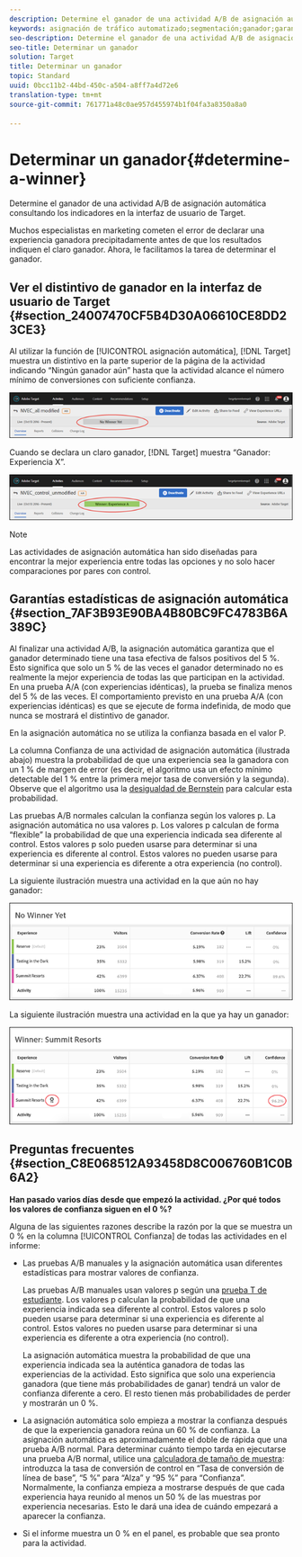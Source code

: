 ```yaml
---
description: Determine el ganador de una actividad A/B de asignación automática consultando los indicadores en la interfaz de usuario de Target.
keywords: asignación de tráfico automatizado;segmentación;ganador;garantía estadística;confianza;determinación del ganador
seo-description: Determine el ganador de una actividad A/B de asignación automática consultando los indicadores en la interfaz de usuario de Target.
seo-title: Determinar un ganador
solution: Target
title: Determinar un ganador
topic: Standard
uuid: 0bcc11b2-44bd-450c-a504-a8ff7a4d72e6
translation-type: tm+mt
source-git-commit: 761771a48c0ae957d455974b1f04fa3a8350a8a0

---
```



# Determinar un ganador{#determine-a-winner}

Determine el ganador de una actividad A/B de asignación automática consultando los indicadores en la interfaz de usuario de Target.

Muchos especialistas en marketing cometen el error de declarar una experiencia ganadora precipitadamente antes de que los resultados indiquen el claro ganador. Ahora, le facilitamos la tarea de determinar el ganador.

## Ver el distintivo de ganador en la interfaz de usuario de Target {#section_24007470CF5B4D30A06610CE8DD23CE3}

Al utilizar la función de [!UICONTROL asignación automática], [!DNL Target] muestra un distintivo en la parte superior de la página de la actividad indicando “Ningún ganador aún” hasta que la actividad alcance el número mínimo de conversiones con suficiente confianza.

![](assets/auto_traffic_no_winner.png)

Cuando se declara un claro ganador, [!DNL Target] muestra “Ganador: Experiencia X”.

![](assets/auto_traffic_winner.png)

>[!NOTE]
>
>Las actividades de asignación automática han sido diseñadas para encontrar la mejor experiencia entre todas las opciones y no solo hacer comparaciones por pares con control.

## Garantías estadísticas de asignación automática {#section_7AF3B93E90BA4B80BC9FC4783B6A389C}

Al finalizar una actividad A/B, la asignación automática garantiza que el ganador determinado tiene una tasa efectiva de falsos positivos del 5 %. Esto significa que solo un 5 % de las veces el ganador determinado no es realmente la mejor experiencia de todas las que participan en la actividad. En una prueba A/A (con experiencias idénticas), la prueba se finaliza menos del 5 % de las veces. El comportamiento previsto en una prueba A/A (con experiencias idénticas) es que se ejecute de forma indefinida, de modo que nunca se mostrará el distintivo de ganador.

En la asignación automática no se utiliza la confianza basada en el valor P.

La columna Confianza de una actividad de asignación automática (ilustrada abajo) muestra la probabilidad de que una experiencia sea la ganadora con un 1 % de margen de error (es decir, el algoritmo usa un efecto mínimo detectable del 1 % entre la primera mejor tasa de conversión y la segunda). Observe que el algoritmo usa la [desigualdad de Bernstein](https://en.wikipedia.org/wiki/Bernstein_inequalities_(probability_theory)) para calcular esta probabilidad.

Las pruebas A/B normales calculan la confianza según los valores p. La asignación automática no usa valores p. Los valores p calculan de forma “flexible” la probabilidad de que una experiencia indicada sea diferente al control. Estos valores p solo pueden usarse para determinar si una experiencia es diferente al control. Estos valores no pueden usarse para determinar si una experiencia es diferente a otra experiencia (no control).

La siguiente ilustración muestra una actividad en la que aún no hay ganador:

![](assets/no_winner.png)

La siguiente ilustración muestra una actividad en la que ya hay un ganador:

![](assets/winner_found.png)

## Preguntas frecuentes {#section_C8E068512A93458D8C006760B1C0B6A2}

**Han pasado varios días desde que empezó la actividad. ¿Por qué todos los valores de confianza siguen en el 0 %?**

Alguna de las siguientes razones describe la razón por la que se muestra un 0 % en la columna [!UICONTROL Confianza] de todas las actividades en el informe:

* Las pruebas A/B manuales y la asignación automática usan diferentes estadísticas para mostrar valores de confianza.

   Las pruebas A/B manuales usan valores p según una [prueba T de estudiante](https://en.wikipedia.org/wiki/Student%27s_t-test). Los valores p calculan la probabilidad de que una experiencia indicada sea diferente al control. Estos valores p solo pueden usarse para determinar si una experiencia es diferente al control. Estos valores no pueden usarse para determinar si una experiencia es diferente a otra experiencia (no control).

   La asignación automática muestra la probabilidad de que una experiencia indicada sea la auténtica ganadora de todas las experiencias de la actividad. Esto significa que solo una experiencia ganadora (que tiene más probabilidades de ganar) tendrá un valor de confianza diferente a cero. El resto tienen más probabilidades de perder y mostrarán un 0 %.

* La asignación automática solo empieza a mostrar la confianza después de que la experiencia ganadora reúna un 60 % de confianza. La asignación automática es aproximadamente el doble de rápida que una prueba A/B normal. Para determinar cuánto tiempo tarda en ejecutarse una prueba A/B normal, utilice una [calculadora de tamaño de muestra](https://docs.adobe.com/content/target-microsite/testcalculator.html): introduzca la tasa de conversión de control en “Tasa de conversión de línea de base”, “5 %” para “Alza” y “95 %” para “Confianza”. Normalmente, la confianza empieza a mostrarse después de que cada experiencia haya reunido al menos un 50 % de las muestras por experiencia necesarias. Esto le dará una idea de cuándo empezará a aparecer la confianza.
* Si el informe muestra un 0 % en el panel, es probable que sea pronto para la actividad.

